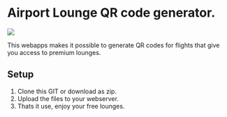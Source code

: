 # Airport Lounge QR code generator.

<img src="https://media.giphy.com/media/vRZx9wp1dXxuw/giphy.gif"/>

<p>This webapps makes it possible to generate QR codes for flights that give you access to premium lounges.</p>


## Setup 

  1. Clone this GIT or download as zip. 
  2. Upload the files to your webserver.
  3. Thats it use, enjoy your free lounges.
  
